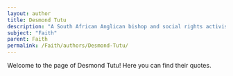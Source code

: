 ```yaml
---
layout: author
title: Desmond Tutu
description: "A South African Anglican bishop and social rights activist known for his work on the importance of faith in promoting peace and reconciliation."
subject: "Faith"
parent: Faith
permalink: /Faith/authors/Desmond-Tutu/
---
```


Welcome to the page of Desmond Tutu! Here you can find their quotes.
